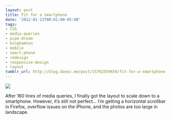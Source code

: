 ```yaml
---
layout: post
title: Fit for a smartphone
date: '2012-01-13T00:01:00-05:00'
tags:
- CSS
- media-queries
- pipe-dream
- binghamton
- mobile
- smart-phone
- redesign
- responsive-design
- layout
tumblr_url: http://blog.danoc.me/post/15762559659/fit-for-a-smartphone
---
```


![](http://25.media.tumblr.com/tumblr_lxq0mjmCSs1r8aozao1_1280.png)

After 160 lines of media queries, I finally got the layout to scale down to a smartphone. However, it’s still not perfect... I’m getting a horizontal scrollbar in Firefox, overflow issues on the iPhone, and the photos are too large in landscape.